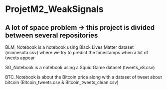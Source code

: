 # ProjetM2_WeakSignals

## A lot of space problem -> this project is divided between several repositories
BLM_Notebook is a notebook using Black Lives Matter dataset (minnesota.csv) where we try to predict the timestamps when a lot of tweets appear

SG_Notebook is a notebook using a Squid Game dataset (tweets_v8.csv)

BTC_Notebook is about the Bitcoin price along with a dataset of tweet about bitcoin (Bitcoin_tweets.csv & Bitcoin_tweets_clean.csv)
